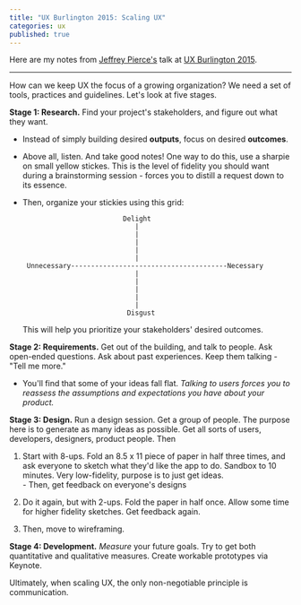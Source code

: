 ```yaml
---
title: "UX Burlington 2015: Scaling UX"
categories: ux
published: true
---
```


Here are my notes from [Jeffrey Pierce's](https://twitter.com/jeffrey_pierce) talk at [UX Burlington 2015](http://uxburlington.com/).

---

How can we keep UX the focus of a growing organization? We need a set of tools, practices and guidelines. Let's look at five stages.

**Stage 1: Research.** Find your project's stakeholders, and figure out what they want.

  - Instead of simply building desired **outputs**, focus on desired **outcomes**.
  - Above all, listen. And take good notes! One way to do this, use a sharpie on small yellow stickes. This is the level of fidelity you should want during a brainstorming session - forces you to distill a request down to its essence.
  - Then, organize your stickies using this grid:

  
                                 Delight 
                                    |
                                    |
                                    |
                                    |
                                    |
         Unnecessary---------------------------------------Necessary
                                    |
                                    |
                                    |
                                    |
                                    |
                                  Disgust 

    This will help you prioritize your stakeholders' desired outcomes.

**Stage 2: Requirements.** Get out of the building, and talk to people. Ask open-ended questions. Ask about past experiences. Keep them talking - "Tell me more."

  - You'll find that some of your ideas fall flat. *Talking to users forces you to reassess the assumptions and expectations you have about your product.*

**Stage 3: Design.** Run a design session. Get a group of people. The purpose here is to generate as many ideas as possible. Get all sorts of users, developers, designers, product people. Then
  
  1. Start with 8-ups. Fold an 8.5 x 11 piece of paper in half three times, and ask everyone to sketch what they'd like the app to do. Sandbox to 10 minutes. Very low-fidelity, purpose is to just get ideas.    
    - Then, get feedback on everyone's designs

  2. Do it again, but with 2-ups. Fold the paper in half once. Allow some time for higher fidelity sketches. Get feedback again.

  3. Then, move to wireframing.

**Stage 4: Development.** *Measure* your future goals. Try to get both quantitative and qualitative measures. Create workable prototypes via Keynote.

Ultimately, when scaling UX, the only non-negotiable principle is communication.
